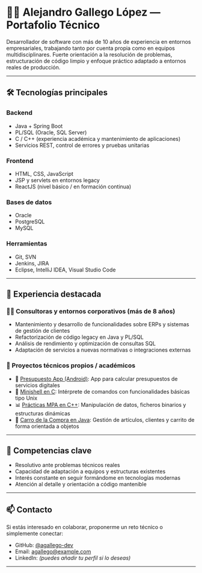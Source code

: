 # 👨‍💻 Alejandro Gallego López — Portafolio Técnico

Desarrollador de software con más de 10 años de experiencia en entornos empresariales, trabajando tanto por cuenta propia como en equipos multidisciplinares. Fuerte orientación a la resolución de problemas, estructuración de código limpio y enfoque práctico adaptado a entornos reales de producción.

---

## 🛠️ Tecnologías principales

### Backend
- Java + Spring Boot
- PL/SQL (Oracle, SQL Server)
- C / C++ (experiencia académica y mantenimiento de aplicaciones)
- Servicios REST, control de errores y pruebas unitarias

### Frontend
- HTML, CSS, JavaScript
- JSP y servlets en entornos legacy
- ReactJS (nivel básico / en formación continua)

### Bases de datos
- Oracle
- PostgreSQL
- MySQL

### Herramientas
- Git, SVN
- Jenkins, JIRA
- Eclipse, IntelliJ IDEA, Visual Studio Code

---

## 🧩 Experiencia destacada

### 👨‍💼 Consultoras y entornos corporativos (más de 8 años)
- Mantenimiento y desarrollo de funcionalidades sobre ERPs y sistemas de gestión de clientes
- Refactorización de código legacy en Java y PL/SQL
- Análisis de rendimiento y optimización de consultas SQL
- Adaptación de servicios a nuevas normativas o integraciones externas

### 🧪 Proyectos técnicos propios / académicos
- 📱 [Presupuesto App (Android)](https://github.com/TU_USUARIO/presupuesto-app): App para calcular presupuestos de servicios digitales
- 🐚 [Minishell en C](https://github.com/TU_USUARIO/minishell-c): Intérprete de comandos con funcionalidades básicas tipo Unix
- 📊 [Prácticas MPA en C++](https://github.com/TU_USUARIO/mpa-practicas-cpp): Manipulación de datos, ficheros binarios y estructuras dinámicas
- 🛒 [Carro de la Compra en Java](https://github.com/TU_USUARIO/poo-java-practicas): Gestión de artículos, clientes y carrito de forma orientada a objetos

---

## 🎯 Competencias clave

- Resolutivo ante problemas técnicos reales
- Capacidad de adaptación a equipos y estructuras existentes
- Interés constante en seguir formándome en tecnologías modernas
- Atención al detalle y orientación a código mantenible

---

## 📫 Contacto

Si estás interesado en colaborar, proponerme un reto técnico o simplemente conectar:

- GitHub: [@agallego-dev](https://github.com/agallego-dev)
- Email: agallego@example.com
- LinkedIn: *(puedes añadir tu perfil si lo deseas)*

---
